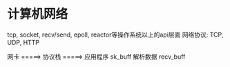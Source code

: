 # 计算机网络

tcp, socket, recv/send, epoll, reactor等操作系统以上的api层面
网络协议: TCP, UDP, HTTP


网卡       =====>           协议栈          =====>            应用程序
          sk_buff          解析数据        recv_buff          
                          